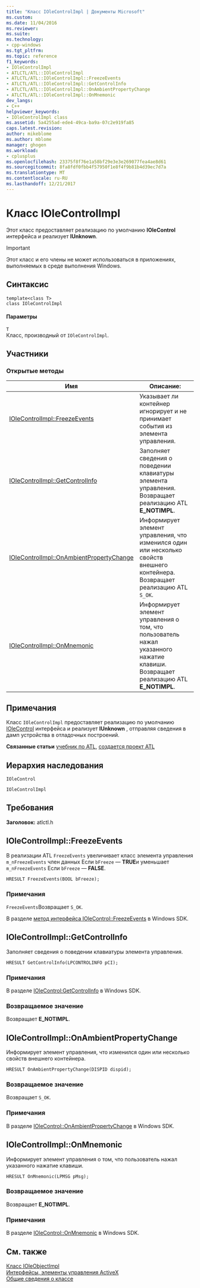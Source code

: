 ```yaml
---
title: "Класс IOleControlImpl | Документы Microsoft"
ms.custom: 
ms.date: 11/04/2016
ms.reviewer: 
ms.suite: 
ms.technology:
- cpp-windows
ms.tgt_pltfrm: 
ms.topic: reference
f1_keywords:
- IOleControlImpl
- ATLCTL/ATL::IOleControlImpl
- ATLCTL/ATL::IOleControlImpl::FreezeEvents
- ATLCTL/ATL::IOleControlImpl::GetControlInfo
- ATLCTL/ATL::IOleControlImpl::OnAmbientPropertyChange
- ATLCTL/ATL::IOleControlImpl::OnMnemonic
dev_langs:
- C++
helpviewer_keywords:
- IOleControlImpl class
ms.assetid: 5a4255ad-ede4-49ca-ba9a-07c2e919fa85
caps.latest.revision: 
author: mikeblome
ms.author: mblome
manager: ghogen
ms.workload:
- cplusplus
ms.openlocfilehash: 23375f8f76e1a58bf29e3e3e269077fea4ae8d61
ms.sourcegitcommit: 8fa8fdf0fbb4f57950f1e8f4f9b81b4d39ec7d7a
ms.translationtype: MT
ms.contentlocale: ru-RU
ms.lasthandoff: 12/21/2017
---
```

# <a name="iolecontrolimpl-class"></a>Класс IOleControlImpl
Этот класс предоставляет реализацию по умолчанию **IOleControl** интерфейса и реализует **IUnknown**.  
  
> [!IMPORTANT]
>  Этот класс и его члены не может использоваться в приложениях, выполняемых в среде выполнения Windows.  
  
## <a name="syntax"></a>Синтаксис  
  
```
template<class T>
class IOleControlImpl
```   
  
#### <a name="parameters"></a>Параметры  
 `T`  
 Класс, производный от `IOleControlImpl`.  
  
## <a name="members"></a>Участники  
  
### <a name="public-methods"></a>Открытые методы  
  
|Имя|Описание:|  
|----------|-----------------|  
|[IOleControlImpl::FreezeEvents](#freezeevents)|Указывает ли контейнер игнорирует и не принимает события из элемента управления.|  
|[IOleControlImpl::GetControlInfo](#getcontrolinfo)|Заполняет сведения о поведении клавиатуры элемента управления. Возвращает реализацию ATL **E_NOTIMPL**.|  
|[IOleControlImpl::OnAmbientPropertyChange](#onambientpropertychange)|Информирует элемент управления, что изменился один или несколько свойств внешнего контейнера. Возвращает реализацию ATL `S_OK`.|  
|[IOleControlImpl::OnMnemonic](#onmnemonic)|Информирует элемент управления о том, что пользователь нажал указанного нажатие клавиши. Возвращает реализацию ATL **E_NOTIMPL**.|  
  
## <a name="remarks"></a>Примечания  
 Класс `IOleControlImpl` предоставляет реализацию по умолчанию [IOleControl](http://msdn.microsoft.com/library/windows/desktop/ms694320) интерфейса и реализует **IUnknown** , отправляя сведения в дамп устройства в отладочных построений.  
  
 **Связанные статьи** [учебник по ATL](../../atl/active-template-library-atl-tutorial.md), [создается проект ATL](../../atl/reference/creating-an-atl-project.md)  
  
## <a name="inheritance-hierarchy"></a>Иерархия наследования  
 `IOleControl`  
  
 `IOleControlImpl`  
  
## <a name="requirements"></a>Требования  
 **Заголовок:** atlctl.h  
  
##  <a name="freezeevents"></a>IOleControlImpl::FreezeEvents  
 В реализации ATL `FreezeEvents` увеличивает класс элемента управления `m_nFreezeEvents` член данных Если `bFreeze` — **TRUE**и уменьшает `m_nFreezeEvents` Если `bFreeze` — **FALSE**.  
  
```
HRESULT FreezeEvents(BOOL bFreeze);
```  
  
### <a name="remarks"></a>Примечания  
 `FreezeEvents`Возвращает `S_OK`.  
  
 В разделе [метод интерфейса IOleControl::FreezeEvents](http://msdn.microsoft.com/library/windows/desktop/ms678482) в Windows SDK.  
  
##  <a name="getcontrolinfo"></a>IOleControlImpl::GetControlInfo  
 Заполняет сведения о поведении клавиатуры элемента управления.  
  
```
HRESULT GetControlInfo(LPCONTROLINFO pCI);
```  
  
### <a name="remarks"></a>Примечания  
 В разделе [IOleControl:GetControlInfo](http://msdn.microsoft.com/library/windows/desktop/ms693730) в Windows SDK.  
  
### <a name="return-value"></a>Возвращаемое значение  
 Возвращает **E_NOTIMPL**.  
  
##  <a name="onambientpropertychange"></a>IOleControlImpl::OnAmbientPropertyChange  
 Информирует элемент управления, что изменился один или несколько свойств внешнего контейнера.  
  
```
HRESULT OnAmbientPropertyChange(DISPID dispid);
```  
  
### <a name="return-value"></a>Возвращаемое значение  
 Возвращает `S_OK`.  
  
### <a name="remarks"></a>Примечания  
 В разделе [IOleControl::OnAmbientPropertyChange](http://msdn.microsoft.com/library/windows/desktop/ms690175) в Windows SDK.  
  
##  <a name="onmnemonic"></a>IOleControlImpl::OnMnemonic  
 Информирует элемент управления о том, что пользователь нажал указанного нажатие клавиши.  
  
```
HRESULT OnMnemonic(LPMSG pMsg);
```  
  
### <a name="return-value"></a>Возвращаемое значение  
 Возвращает **E_NOTIMPL**.  
  
### <a name="remarks"></a>Примечания  
 В разделе [IOleControl::OnMnemonic](http://msdn.microsoft.com/library/windows/desktop/ms680699) в Windows SDK.  
  
## <a name="see-also"></a>См. также  
 [Класс IOleObjectImpl](../../atl/reference/ioleobjectimpl-class.md)   
 [Интерфейсы, элементы управления ActiveX](http://msdn.microsoft.com/library/windows/desktop/ms692724)   
 [Общие сведения о классе](../../atl/atl-class-overview.md)
